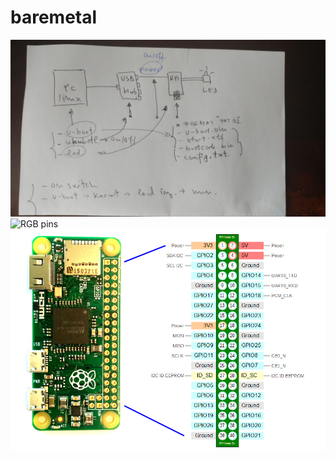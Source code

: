 # baremetal

![No moving parts design](rpizero/no-moving-parts.jpg)
![RGB pins](rpizero/rip-zero-w-rgb.jpg)
![RPI zero w pinout](rpizero/gpio-pinout-orientation-raspberypi-zero-w.png)


